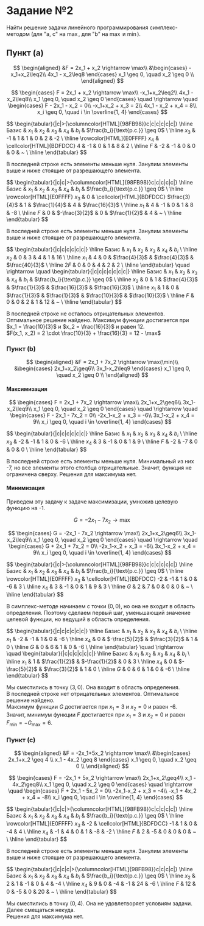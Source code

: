 # Задание №2

Найти решение задачи линейного программирования симплекс-методом (для "a, c" на $\max$, для "b" на $\max$ и $\min$).

## Пункт (a)

$$
\begin{aligned}
&F = 2x_1 + x_2 \rightarrow \max\\
&\begin{cases}
-x_1+x_2\leq2\\
4x_1 - x_2\leq8
\end{cases}
x_1 \geq 0, \quad x_2 \geq 0 \\
\end{aligned}
$$

$$
\begin{cases}
    F = 2x_1 + x_2 \rightarrow \max\\
    -x_1+x_2\leq2\\
    4x_1 - x_2\leq8\\
    x_1 \geq 0, \quad x_2 \geq 0
\end{cases}
\quad
\rightarrow
\quad
\begin{cases}
    F - 2x_1 - x_2 = 0\\
    -x_1+x_2 + x_3 = 2\\
    4x_1 - x_2 + x_4 = 8\\
    x_i \geq 0, \quad i \in \overline{1, 4}
\end{cases}
$$

$$
\begin{tabular}{|c|>{\columncolor[HTML]{98FB98}}c|c|c|c|c|c|}
    \hline
        Базис & $x_1$ & $x_2$ & $x_3$ & $x_4$ & $b_i$ & $\frac{b_i}{\text{р.с.}} \geq 0$ \\
    \hline
        $x_3$ & -1 & 1 & 1 & 0 & 2 & -2 \\ \hline
        \rowcolor[HTML]{E0FFFF}
        $x_4$ & \cellcolor[HTML]{BDFDCC} 4 & -1 & 0 & 1 & 8 & 2 \\ \hline
        $F$ & -2 & -1 & 0 & 0 & 0 & ~ \\ \hline
\end{tabular}
$$

В последней строке есть элементы меньше нуля. Занулим элементы выше и ниже стоящие от разрешающего элемента.

$$
\begin{tabular}{|c|c|>{\columncolor[HTML]{98FB98}}c|c|c|c|c|}
    \hline
        Базис & $x_1$ & $x_2$ & $x_3$ & $x_4$ & $b_i$ & $\frac{b_i}{\text{р.с.}} \geq 0$ \\
    \hline
        \rowcolor[HTML]{E0FFFF}
        $x_3$ & 0 & \cellcolor[HTML]{BDFDCC} $\frac{3}{4}$ & 1 & $\frac{1}{4}$ & 4 & $\frac{16}{3}$ \\ \hline
        $x_1$ & 4 & -1 & 0 & 1 & 8 & -8 \\ \hline
        $F$ & 0 & $-\frac{3}{2}$ & 0 & $\frac{1}{2}$ & 4 & ~ \\ \hline
\end{tabular}
$$

В последней строке есть элементы меньше нуля. Занулим элементы выше и ниже стоящие от разрешающего элемента.

$$
\begin{tabular}{|c|c|c|c|c|c|}
    \hline
        Базис & $x_1$ & $x_2$ & $x_3$ & $x_4$ & $b_i$ \\
    \hline
        $x_2$ & 0 & 3 & 4 & 1 & 16 \\ \hline
        $x_1$ & 4 & 0 & $\frac{4}{3}$ & $\frac{4}{3}$ & $\frac{40}{3}$ \\ \hline
        $2F$ & 0 & 0 & 4 & 2 & 2 \\ \hline
\end{tabular}
\quad
\rightarrow
\quad
\begin{tabular}{|c|c|c|c|c|c|c|}
    \hline
        Базис & $x_1$ & $x_2$ & $x_3$ & $x_4$ & $b_i$ & $\frac{b_i}{\text{р.с.}} \geq 0$ \\
    \hline
        $x_2$ & 0 & 1 & $\frac{4}{3}$ & $\frac{1}{3}$ & $\frac{16}{3}$ & $\frac{16}{3}$ \\ \hline
        $x_1$ & 1 & 0 & $\frac{1}{3}$ & $\frac{1}{3}$ & $\frac{10}{3}$ & $\frac{10}{3}$ \\ \hline
        $F$ & 0 & 0 & 2 & 1 & 12 & ~ \\ \hline
\end{tabular}
$$

В последней строке не осталось отрицательных элементов. Оптимальное решение найдено. Максимум функции достигается при $x_1 = \frac{10}{3}$ и $x_2 = \frac{16}{3}$ и равен 12.  
$F(x_1, x_2) = 2 \cdot \frac{10}{3} + \frac{16}{3} = 12 - \max$

### Пункт (b)

$$
\begin{aligned}
&F = 2x_1 + 7x_2 \rightarrow \max(\min)\\
&\begin{cases}
    2x_1+x_2\geq6\\
    3x_1-x_2\leq9
\end{cases}
x_1 \geq 0, \quad x_2 \geq 0 \\
\end{aligned}
$$

#### Максимизация

$$
\begin{cases}
    F = 2x_1 + 7x_2 \rightarrow \max\\
    2x_1+x_2\geq6\\
    3x_1-x_2\leq9\\
    x_1 \geq 0, \quad x_2 \geq 0
\end{cases}
\quad
\rightarrow
\quad
\begin{cases}
    F - 2x_1 - 7x_2 = 0\\
    -2x_1-x_2 + x_3 = -6\\
    3x_1-x_2 + x_4 = 9\\
    x_i \geq 0, \quad i \in \overline{1, 4}
\end{cases}
$$

$$
\begin{tabular}{|c|c|c|c|c|c|}
    \hline
        Базис & $x_1$ & $x_2$ & $x_3$ & $x_4$ & $b_i$ \\
    \hline
        $x_3$ & -2 & -1 & 1 & 0 & -6 \\ \hline
        $x_4$ & 3 & -1 & 0 & 1 & 9 \\ \hline
        $F$ & -2 & -7 & 0 & 0 & 0 \\ \hline
\end{tabular}
$$

В последней строке есть элементы меньше нуля. Минимальный из них -7, но все элементы этого столбца отрицательные. Значит, функция не ограничена сверху. Решения для максимума нет.

#### Минимизация

Приведем эту задачу к задаче максимизации, умножив целевую функцию на -1.

$$
G = -2x_1 - 7x_2 \rightarrow \max
$$

$$
\begin{cases}
    G = -2x_1 - 7x_2 \rightarrow \max\\
    2x_1+x_2\geq6\\
    3x_1-x_2\leq9\\
    x_1 \geq 0, \quad x_2 \geq 0
\end{cases}
\quad
\rightarrow
\quad
\begin{cases}
    G + 2x_1 + 7x_2 = 0\\
    -2x_1-x_2 + x_3 = -6\\
    3x_1-x_2 + x_4 = 9\\
    x_i \geq 0, \quad i \in \overline{1, 4}
\end{cases}
$$

$$
\begin{tabular}{|c|>{\columncolor[HTML]{98FB98}}c|c|c|c|c|c|}
    \hline
        Базис & $x_1$ & $x_2$ & $x_3$ & $x_4$ & $b_i$ & $\frac{b_i}{\text{р.с.}} \geq 0$ \\
    \hline
        \rowcolor[HTML]{E0FFFF}
        $x_3$ & \cellcolor[HTML]{BDFDCC} -2 & -1 & 1 & 0 & -6 & 3 \\ \hline
        $x_4$ & 3 & -1 & 0 & 1 & 9 & 3 \\ \hline
        $G$ & 2 & 7 & 0 & 0 & 0 & ~ \\ \hline
\end{tabular}
$$

В симплекс-методе начинаем с точки $(0, 0)$, но она не входит в область определения. Поэтому сделаем первый шаг, уменьшающий значение целевой функции, но ведущий в область определения.

$$
\begin{tabular}{|c|c|c|c|c|c|}
    \hline
        Базис & $x_1$ & $x_2$ & $x_3$ & $x_4$ & $b_i$ \\
    \hline
        $x_1$ & -2 & -1 & 1 & 0 & -6 \\ \hline
        $x_4$ & 0 & $-\frac{5}{2}$ & $\frac{3}{2}$ & 1 & 0 \\ \hline
        $G$ & 0 & 6 & 1 & 0 & -6 \\ \hline
\end{tabular}
\quad
\rightarrow
\quad
\begin{tabular}{|c|c|c|c|c|c|}
    \hline
        Базис & $x_1$ & $x_2$ & $x_3$ & $x_4$ & $b_i$ \\
    \hline
        $x_1$ & 1 & $\frac{1}{2}$ & $-\frac{1}{2}$ & 0 & 3 \\ \hline
        $x_4$ & 0 & $-\frac{5}{2}$ & $\frac{3}{2}$ & 1 & 0 \\ \hline
        $G$ & 0 & 6 & 1 & 0 & -6 \\ \hline
\end{tabular}
$$

Мы сместились в точку $(3, 0)$. Она входит в область определения.  
В последней строке нет отрицательных элементов. Оптимальное решение найдено.  
Максимум функции $G$ достигается при $x_1 = 3$ и $x_2 = 0$ и равен -6.  
Значит, минимум функции $F$ достигается при $x_1 = 3$ и $x_2 = 0$ и равен $F_{\min} = -G_{\max} = 6$.

### Пункт (c)

$$
\begin{aligned}
&F = -2x_1+5x_2 \rightarrow \max\\
&\begin{cases}
    2x_1+x_2 \geq 4 \\
    x_1 - 4x_2 \geq 8
\end{cases}
x_1 \geq 0, \quad x_2 \geq 0 \\
\end{aligned}
$$

$$
\begin{cases}
    F = -2x_1 + 5x_2 \rightarrow \max\\
    2x_1+x_2\geq4\\
    x_1 - 4x_2\geq8\\
    x_1 \geq 0, \quad x_2 \geq 0
\end{cases}
\quad
\rightarrow
\quad
\begin{cases}
    F + 2x_1 - 5x_2 = 0\\
    -2x_1-x_2 + x_3 = -4\\
    -x_1 + 4x_2 + x_4 = -8\\
    x_i \geq 0, \quad i \in \overline{1, 4}
\end{cases}
$$

$$
\begin{tabular}{|c|c|>{\columncolor[HTML]{98FB98}}c|c|c|c|c|}
    \hline
        Базис & $x_1$ & $x_2$ & $x_3$ & $x_4$ & $b_i$ & $\frac{b_i}{\text{р.с.}} \geq 0$ \\
    \hline
        \rowcolor[HTML]{E0FFFF}
        $x_3$ & -2 & \cellcolor[HTML]{BDFDCC} -1 & 1 & 0 & -4 & 4 \\ \hline
        $x_4$ & -1 & 4 & 0 & 1 & -8 & -2 \\ \hline
        $F$ & 2 & -5 & 0 & 0 & 0 & ~ \\ \hline
\end{tabular}
$$

В последней строке есть элементы меньше нуля. Занулим элементы выше и ниже стоящие от разрешающего элемента.

$$
\begin{tabular}{|c|c|c|>{\columncolor[HTML]{98FB98}}c|c|c|c|}
    \hline
        Базис & $x_1$ & $x_2$ & $x_3$ & $x_4$ & $b_i$ & $\frac{b_i}{\text{р.с.}} \geq 0$ \\
    \hline
        $x_2$ & 2 & 1 & -1 & 0 & 4 & -4 \\ \hline
        $x_4$ & 9 & 0 & -4 & -1 & 24 & -6 \\ \hline
        $F$ & 12 & 0 & -5 & 0 & 20 & ~ \\ \hline
\end{tabular}
$$

Мы сместились в точку $(0, 4)$. Она не удовлетворяет условиям задачи. Далее смещаться некуда.  
Решения для максимума нет.
